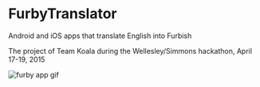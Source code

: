 # FurbyTranslator
Android and iOS apps that translate English into Furbish

The project of Team Koala during the Wellesley/Simmons hackathon, April 17-19, 2015

<img src="https://raw.githubusercontent.com/boycesusan/FurbyTranslator/master/furbylingual.gif" title="furby app gif" />
